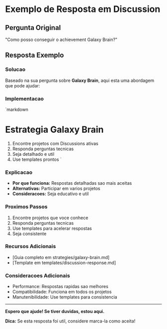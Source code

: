 ﻿# Exemplo de Resposta em Discussion

## Pergunta Original
"Como posso conseguir o achievement Galaxy Brain?"

## Resposta Exemplo

### Solucao

Baseado na sua pergunta sobre **Galaxy Brain**, aqui esta uma abordagem que pode ajudar:

### Implementacao
`markdown
# Estrategia Galaxy Brain

1. Encontre projetos com Discussions ativas
2. Responda perguntas tecnicas
3. Seja detalhado e util
4. Use templates prontos
`

### Explicacao
- **Por que funciona:** Respostas detalhadas sao mais aceitas
- **Alternativas:** Participar em varios projetos
- **Consideracoes:** Seja educativo e util

### Proximos Passos
1. Encontre projetos que voce conhece
2. Responda perguntas tecnicas
3. Use templates para acelerar respostas
4. Seja consistente

### Recursos Adicionais
- [Guia completo em strategies/galaxy-brain.md]
- [Template em templates/discussion-response.md]

### Consideracoes Adicionais
- Performance: Respostas rapidas sao melhores
- Compatibilidade: Funciona em todos os projetos
- Manutenibilidade: Use templates para consistencia

---

**Espero que ajude! Se tiver duvidas, estou aqui.**

**Dica:** Se esta resposta foi util, considere marca-la como aceita!
